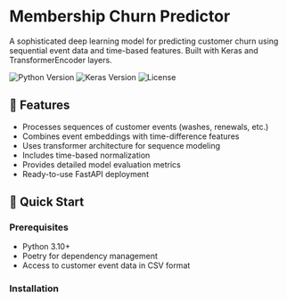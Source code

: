# Membership Churn Predictor

A sophisticated deep learning model for predicting customer churn using sequential event data and time-based features. Built with Keras and TransformerEncoder layers.

![Python Version](https://img.shields.io/badge/python-3.10%2B-blue)
![Keras Version](https://img.shields.io/badge/keras-3.0%2B-red)
![License](https://img.shields.io/badge/license-MIT-green)

## 🌟 Features

- Processes sequences of customer events (washes, renewals, etc.)
- Combines event embeddings with time-difference features
- Uses transformer architecture for sequence modeling
- Includes time-based normalization
- Provides detailed model evaluation metrics
- Ready-to-use FastAPI deployment

## 🚀 Quick Start

### Prerequisites

- Python 3.10+
- Poetry for dependency management
- Access to customer event data in CSV format

### Installation
